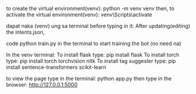 to create the virtual environment(venv): python -m venv venv
then, to activate the virtual environment(venv): venv\Scripts\activate

dapat naka (venv) ung sa terminal before typing in it:
After updating(editing) the intents.json, 

code python train.py in the terminal to start training the bot (no need na)

In the venv terminal:
To install flask type: pip install flask
To install torch type: pip install torch torchvision nltk
To install tag suggester type: pip install sentence-transformers scikit-learn



to view the page type in the terminal: python app.py 
then type in the browser: http://127.0.0.1:5000

